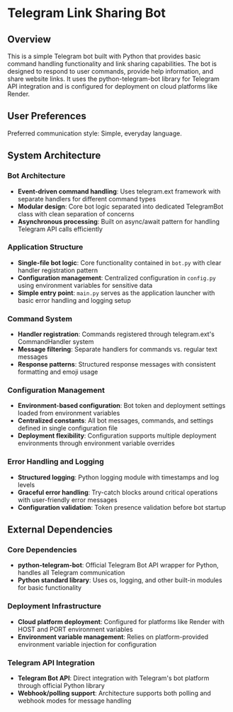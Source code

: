 # Telegram Link Sharing Bot

## Overview

This is a simple Telegram bot built with Python that provides basic command handling functionality and link sharing capabilities. The bot is designed to respond to user commands, provide help information, and share website links. It uses the python-telegram-bot library for Telegram API integration and is configured for deployment on cloud platforms like Render.

## User Preferences

Preferred communication style: Simple, everyday language.

## System Architecture

### Bot Architecture
- **Event-driven command handling**: Uses telegram.ext framework with separate handlers for different command types
- **Modular design**: Core bot logic separated into dedicated TelegramBot class with clean separation of concerns
- **Asynchronous processing**: Built on async/await pattern for handling Telegram API calls efficiently

### Application Structure
- **Single-file bot logic**: Core functionality contained in `bot.py` with clear handler registration pattern
- **Configuration management**: Centralized configuration in `config.py` using environment variables for sensitive data
- **Simple entry point**: `main.py` serves as the application launcher with basic error handling and logging setup

### Command System
- **Handler registration**: Commands registered through telegram.ext's CommandHandler system
- **Message filtering**: Separate handlers for commands vs. regular text messages
- **Response patterns**: Structured response messages with consistent formatting and emoji usage

### Configuration Management
- **Environment-based configuration**: Bot token and deployment settings loaded from environment variables
- **Centralized constants**: All bot messages, commands, and settings defined in single configuration file
- **Deployment flexibility**: Configuration supports multiple deployment environments through environment variable overrides

### Error Handling and Logging
- **Structured logging**: Python logging module with timestamps and log levels
- **Graceful error handling**: Try-catch blocks around critical operations with user-friendly error messages
- **Configuration validation**: Token presence validation before bot startup

## External Dependencies

### Core Dependencies
- **python-telegram-bot**: Official Telegram Bot API wrapper for Python, handles all Telegram communication
- **Python standard library**: Uses os, logging, and other built-in modules for basic functionality

### Deployment Infrastructure
- **Cloud platform deployment**: Configured for platforms like Render with HOST and PORT environment variables
- **Environment variable management**: Relies on platform-provided environment variable injection for configuration

### Telegram API Integration
- **Telegram Bot API**: Direct integration with Telegram's bot platform through official Python library
- **Webhook/polling support**: Architecture supports both polling and webhook modes for message handling